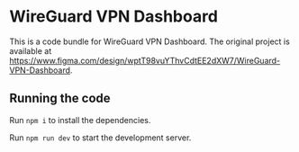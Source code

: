
  # WireGuard VPN Dashboard

  This is a code bundle for WireGuard VPN Dashboard. The original project is available at https://www.figma.com/design/wptT98vuYThvCdtEE2dXW7/WireGuard-VPN-Dashboard.

  ## Running the code

  Run `npm i` to install the dependencies.

  Run `npm run dev` to start the development server.
  